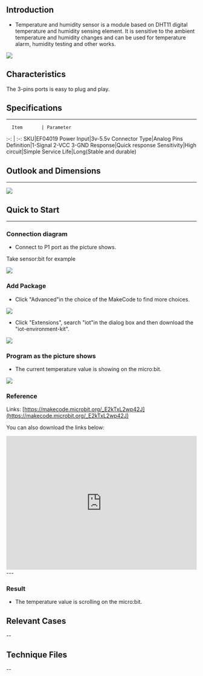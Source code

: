 ## Introduction
 

- Temperature and humidity sensor is a module based on DHT11 digital temperature and humidity sensing element. It is sensitive to the ambient temperature and humidity changes and can be used for temperature alarm, humidity testing and other works.

 ![](https://i.imgur.com/b4CeLwq.jpg)

## Characteristics
The 3-pins ports is easy to plug and play.


## Specifications
---
      Item       | Parameter 
:-: | :-: 
SKU|EF04019
Power Input|3v-5.5v
Connector Type|Analog
Pins Definition|1-Signal 2-VCC 3-GND
Response|Quick response
Sensitivity|High
circuit|Simple
Service Life|Long(Stable and durable)


## Outlook and Dimensions
---

 ![](https://i.imgur.com/aQIDnpP.png)

## Quick to Start
---

### Connection diagram
- Connect to P1 port as the picture shows.

Take sensor:bit for example

 ![](https://i.imgur.com/jxvVgcK.png)

### Add Package
- Click "Advanced"in the choice of the MakeCode to find more choices.

 ![](https://i.imgur.com/smtcNoB.png)



- Click "Extensions", search "iot"in the dialog box and then download the "iot-environment-kit".

 ![](https://i.imgur.com/IAZrNAy.png)

### Program as the picture shows
- The current temperature value is showing on the micro:bit.

 ![](https://i.imgur.com/BOELw4G.png)

### Reference
Links: [https://makecode.microbit.org/_E2kTxL2wp42J](https://makecode.microbit.org/_E2kTxL2wp42J)

You can also download the links below:

<div style="position:relative;height:0;padding-bottom:70%;overflow:hidden;"><iframe style="position:absolute;top:0;left:0;width:100%;height:100%;" src="https://makecode.microbit.org/#pub:_E2kTxL2wp42J" frameborder="0" sandbox="allow-popups allow-forms allow-scripts allow-same-origin"></iframe></div>  
---

### Result
- The temperature value is scrolling on the micro:bit.

## Relevant Cases
--

## Technique Files
--